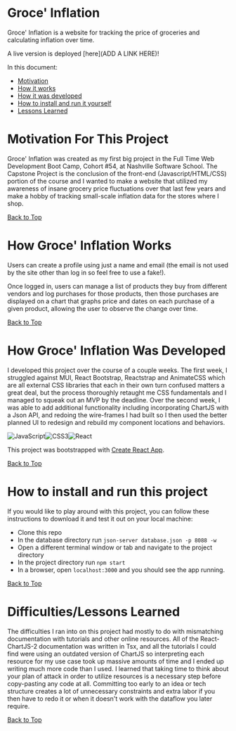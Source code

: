 # Groce' Inflation

Groce' Inflation is a website for tracking the price of groceries and calculating inflation over time.

<!-- INSERT LINK TO DEPLOYED APP HERE -->

A live version is deployed [here](ADD A LINK HERE)!  

<!--  ^^^ HERE ^^^ -->

In this document:
- [Motivation](#motivation-for-this-project)
- [How it works](#how-groce'-inflation-works)
- [How it was developed](#how-groce'inflation-was-developed)
- [How to install and run it yourself](#how-to-install-and-run-this-project)
- [Lessons Learned](#difficultieslessons-learned)

# Motivation For This Project

Groce' Inflation was created as my first big project in the Full Time Web Development Boot Camp, Cohort #54, at Nashville Software School. The Capstone Project is the conclusion of the front-end (Javascript/HTML/CSS) portion of the course and I wanted to make a website that utilized my awareness of insane grocery price fluctuations over that last few years and make a hobby of tracking small-scale inflation data for the stores where I shop.

[Back to Top](#Groce'-Inflation)

# How Groce' Inflation Works

Users can create a profile using just a name and email (the email is not used by the site other than log in so feel free to use a fake!). 

Once logged in, users can manage a list of products they buy from different vendors and log purchases for those products, then those purchases are displayed on a chart that graphs price and dates on each purchase of a given product, allowing the user to observe the change over time.

<!-- INSERT GIFS OF APP IN ACTION HERE -->

<!-- <p align="center">
  <img src="" width="" height="" />
 </p>

INSERT DESCRIPTION OF USING THE APP HERE

<p align="center">
  <img src="/HuntOwner.gif" width="372" height="310" />
</p>

INSERT ANOTHER DESCRIPTION OF USING THE APP HERE

<!-- ^^^HERE^^^ -->

[Back to Top](#groce'-inflation)

# How Groce' Inflation Was Developed

I developed this project over the course of a couple weeks. The first week, I struggled against MUI, React Bootstrap, Reactstrap and AnimateCSS which are all external CSS libraries that each in their own turn confused matters a great deal, but the process thoroughly retaught me CSS fundamentals and I managed to squeak out an MVP by the deadline. Over the second week, I was able to add additional functionality including incorporating ChartJS with a Json API, and redoing the wire-frames I had built so I then used the better planned UI to redesign and rebuild my component locations and behaviors.

<!-- INSERT TECH STACK ICONS HERE -->

![JavaScript](https://img.shields.io/badge/javascript-%23323330.svg?style=for-the-badge&logo=javascript&logoColor=%23F7DF1E)![CSS3](https://img.shields.io/badge/css3-%231572B6.svg?style=for-the-badge&logo=css3&logoColor=white)![React](https://img.shields.io/badge/react-%2320232a.svg?style=for-the-badge&logo=react&logoColor=%2361DAFB)

This project was bootstrapped with [Create React App](https://github.com/facebook/create-react-app).

<!--  ^^^ HERE ^^^ -->

[Back to Top](#groce'-inflation)

# How to install and run this project

If you would like to play around with this project, you can follow these instructions to download it and test it out on your local machine:

- Clone this repo
- In the database directory run `json-server database.json -p 8088 -w`
- Open a different terminal window or tab and navigate to the project directory
- In the project directory run `npm start`
- In a browser, open `localhost:3000` and you should see the app running.



[Back to Top](#groce'-inflation)

# Difficulties/Lessons Learned  

The difficulties I ran into on this project had mostly to do with mismatching documentation with tutorials and other online resources. All of the React-ChartJS-2 documentation was written in Tsx, and all the tutorials I could find were using an outdated version of ChartJS so interpreting each resource for my use case took up massive amounts of time and I ended up writing much more code than I used. I learned that taking time to think about your plan of attack in order to utilize resources is a necessary step before copy-pasting any code at all. Committing too early to an idea or tech structure creates a lot of unnecessary constraints and extra labor if you then have to redo it or when it doesn't work with the dataflow you later require.

[Back to Top](#groce'-inflation)
